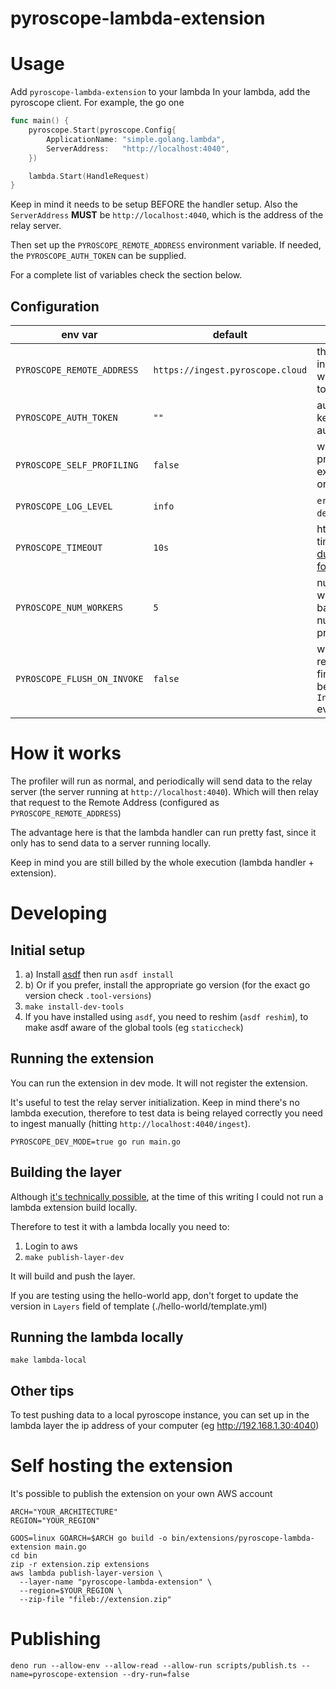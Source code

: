# pyroscope-lambda-extension

# Usage
Add `pyroscope-lambda-extension` to your lambda
In your lambda, add the pyroscope client. For example, the go one

```go
func main() {
	pyroscope.Start(pyroscope.Config{
		ApplicationName: "simple.golang.lambda",
		ServerAddress:   "http://localhost:4040",
	})

	lambda.Start(HandleRequest)
}
```
Keep in mind it needs to be setup BEFORE the handler setup.
Also the `ServerAddress` **MUST** be `http://localhost:4040`, which is the address of the relay server.

Then set up the `PYROSCOPE_REMOTE_ADDRESS` environment variable.
If needed, the `PYROSCOPE_AUTH_TOKEN` can be supplied.

For a complete list of variables check the section below.

## Configuration
| env var                      | default                          | description                                                                     |
|------------------------------|----------------------------------|---------------------------------------------------------------------------------|
| `PYROSCOPE_REMOTE_ADDRESS`   | `https://ingest.pyroscope.cloud` | the pyroscope instance data will be relayed to                                  |
| `PYROSCOPE_AUTH_TOKEN`       | `""`                             | authorization key (token authentication)                                        |
| `PYROSCOPE_SELF_PROFILING`   | `false`                          | whether to profile the extension itself or not                                  |
| `PYROSCOPE_LOG_LEVEL`        | `info`                           | `error` or `info` or `debug` or `trace`                                         |
| `PYROSCOPE_TIMEOUT`          | `10s`                            | http client timeout ([go duration format](https://pkg.go.dev/time#Duration))    |
| `PYROSCOPE_NUM_WORKERS`      | `5`                              | num of relay workers, pick based on the number of profile types                 |
| `PYROSCOPE_FLUSH_ON_INVOKE`  | `false`                          | wait for all relay requests to be finished/flushed before next `Invocation` event is allowed |

# How it works
The profiler will run as normal, and periodically will send data to the relay server (the server running at `http://localhost:4040`).
Which will then relay that request to the Remote Address (configured as `PYROSCOPE_REMOTE_ADDRESS`)

The advantage here is that the lambda handler can run pretty fast, since it only has to send data to a server running locally.

Keep in mind you are still billed by the whole execution (lambda handler + extension).


# Developing
## Initial setup
1. a) Install [asdf](https://asdf-vm.com/guide/getting-started.html) then run `asdf install`
1. b) Or if you prefer, install the appropriate go version (for the exact go version check `.tool-versions`)
2. `make install-dev-tools`
3. If you have installed using `asdf`, you need to reshim (`asdf reshim`), to make asdf aware of the global tools (eg `staticcheck`)



## Running the extension
You can run the extension in dev mode. It will not register the extension.

It's useful to test the relay server initialization.
Keep in mind there's no lambda execution, therefore to test data is being relayed correctly you need
to ingest manually (hitting `http://localhost:4040/ingest`).

`PYROSCOPE_DEV_MODE=true go run main.go`

## Building the layer
Although [it's technically possible](https://github.com/aws/aws-sam-cli/issues/1187#issuecomment-540029710), at the time of this writing I could not run a lambda extension build locally.

Therefore to test it with a lambda locally you need to:

1. Login to aws
2. `make publish-layer-dev`

It will build and push the layer.

If you are testing using the hello-world app, don't forget to update the version in `Layers` field of template (./hello-world/template.yml)

## Running the lambda locally
`make lambda-local`

## Other tips
To test pushing data to a local pyroscope instance, you can set up in the lambda layer
the ip address of your computer (eg http://192.168.1.30:4040)


# Self hosting the extension
It's possible to publish the extension on your own AWS account

```shell
ARCH="YOUR_ARCHITECTURE"
REGION="YOUR_REGION"

GOOS=linux GOARCH=$ARCH go build -o bin/extensions/pyroscope-lambda-extension main.go
cd bin
zip -r extension.zip extensions
aws lambda publish-layer-version \
  --layer-name "pyroscope-lambda-extension" \
  --region=$YOUR_REGION \
  --zip-file "fileb://extension.zip"
```

# Publishing
```
deno run --allow-env --allow-read --allow-run scripts/publish.ts --name=pyroscope-extension --dry-run=false
```
